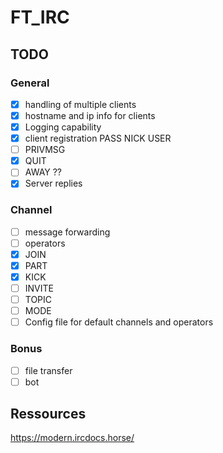 # FT_IRC

## TODO
### General

- [x] handling of multiple clients
- [x] hostname and ip info for clients
- [x] Logging capability
- [x] client registration PASS NICK USER
- [ ] PRIVMSG
- [x] QUIT
- [ ] AWAY ??
- [x] Server replies

### Channel

- [ ] message forwarding
- [ ] operators
- [x] JOIN
- [x] PART
- [x] KICK
- [ ] INVITE
- [ ] TOPIC
- [ ] MODE
- [ ] Config file for default channels and operators

### Bonus

- [ ] file transfer
- [ ] bot

## Ressources

https://modern.ircdocs.horse/
